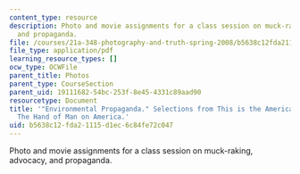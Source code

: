 ```yaml
---
content_type: resource
description: Photo and movie assignments for a class session on muck-raking, advocacy,
  and propaganda.
file: /courses/21a-348-photography-and-truth-spring-2008/b5638c12fda21115d1ec6c84fe72c047_MIT21A_348S08_environment.pdf
file_type: application/pdf
learning_resource_types: []
ocw_type: OCWFile
parent_title: Photos
parent_type: CourseSection
parent_uid: 19111682-54bc-253f-8e45-4331c89aad90
resourcetype: Document
title: '"Environmental Propaganda." Selections from This is the American Earth and
  The Hand of Man on America.'
uid: b5638c12-fda2-1115-d1ec-6c84fe72c047
---
```

Photo and movie assignments for a class session on muck-raking, advocacy, and propaganda.

